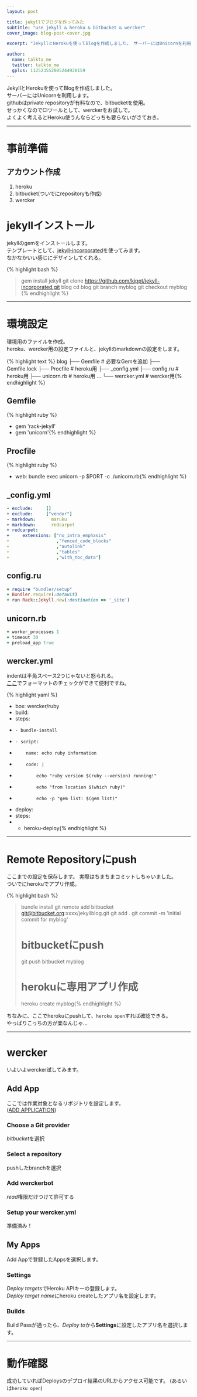 ```yaml
---
layout: post

title: jekyllでブログを作ってみた
subtitle: "use jekyll & heroku & bitbucket & wercker"
cover_image: blog-post-cover.jpg

excerpt: "JekyllとHerokuを使ってBlogを作成しました。 サーバーにはUnicornを利用し..."

author:
  name: talkto_me
  twitter: talkto_me
  gplus: 112523552085244928159
---
```


JekyllとHerokuを使ってBlogを作成しました。  
サーバーにはUnicornを利用します。  
githubはprivate repositoryが有料なので、bitbucketを使用。  
せっかくなのでCIツールとして、werckerをお試しで。  
よくよく考えるとHeroku使うんならどっちも要らないがさておき。

***

# 事前準備

## アカウント作成

1. heroku
1. bitbucket(ついでにrepositoryも作成)
1. wercker

# jekyllインストール

jekyllのgemをインストールします。  
テンプレートとして、[jekyll-incorporated](https://github.com/kippt/jekyll-incorporated.git)を使ってみます。  
なかなかいい感じにデザインしてくれる。

{% highlight bash %}
> gem install jekyll
> git clone https://github.com/kippt/jekyll-incorporated.git blog
> cd blog
> git branch myblog
> git checkout myblog
{% endhighlight %}

***

# 環境設定

環境用のファイルを作成。  
heroku、wercker用の設定ファイルと、jekyllのmarkdownの設定をします。

{% highlight text %}
blog
├── Gemfile      # 必要なGemを追加
├── Gemfile.lock
├── Procfile     # heroku用
├── _config.yml
├── config.ru    # heroku用
├── unicorn.rb   # heroku用
...
└── wercker.yml  # wercker用{% endhighlight %}

## Gemfile

{% highlight ruby %}
+ gem 'rack-jekyll'
+ gem 'unicorn'{% endhighlight %}

## Procfile

{% highlight ruby %}
+ web: bundle exec unicorn -p $PORT -c ./unicorn.rb{% endhighlight %}

## \_config.yml

```yaml
- exclude:     []
+ exclude:     ["vendor"]
- markdown:      maruku
+ markdown:      redcarpet
+ redcarpet:
+     extensions: ["no_intra_emphasis"
+                  ,"fenced_code_blocks"
+                  ,"autolink"
+                  ,"tables"
+                  ,"with_toc_data"]
```

## config.ru

```ruby
+ require "bundler/setup"
+ Bundler.require(:default)
+ run Rack::Jekyll.new(:destination => '_site')
```

## unicorn.rb

```ruby
+ worker_processes 1
+ timeout 30
+ preload_app true
```
## wercker.yml

indentは半角スペース2つじゃないと怒られる。  
[ここ](http://devcenter.wercker.com/articles/werckeryml/validate.html)でフォーマットのチェックができて便利ですね。

{% highlight yaml %}
+ box: wercker/ruby
+ build:
+   steps:
+     - bundle-install
+     - script:
+         name: echo ruby information
+         code: |
+             echo "ruby version $(ruby --version) running!"
+             echo "from location $(which ruby)"
+             echo -p "gem list: $(gem list)"
+ deploy:
+   steps:
+   - heroku-deploy{% endhighlight %}

***

# Remote Repositoryにpush

ここまでの設定を保存します。
実際はちまちまコミットしちゃいました。  
ついでにherokuでアプリ作成。  

{% highlight bash %}
> bundle install
> git remote add bitbucket git@bitbucket.org:xxxx/jekyllblog.git
> git add .
> git commit -m 'initial commit for myblog'
> # bitbucketにpush
> git push bitbucket myblog
> # herokuに専用アプリ作成
> heroku create myblog{% endhighlight %}

ちなみに、ここでherokuにpushして、`heroku open`すれば確認できる。  
やっぱりこっちの方が楽なんじゃ...

***

# wercker

いよいよwercker試してみます。

## Add App

ここでは作業対象となるリポジトリを設定します。  
([ADD APPLICATION](https://app.wercker.com/#applications/create))

### Choose a Git provider

*bitbucket*を選択

### Select a repository

pushしたbranchを選択

### Add werckerbot

*read*権限だけつけて許可する

### Setup your wercker.yml

準備済み！

## My Apps

Add Appで登録したAppsを選択します。

### Settings

*Deploy targets*でHeroku APIキーの登録します。  
*Deploy target name*にheroku createしたアプリ名を設定します。

### Builds
Build Passが通ったら、*Deploy to*から**Settings**に設定したアプリ名を選択します。

***

# 動作確認

成功していればDeploysのデプロイ結果のURLからアクセス可能です。
(あるいは`heroku open`)

